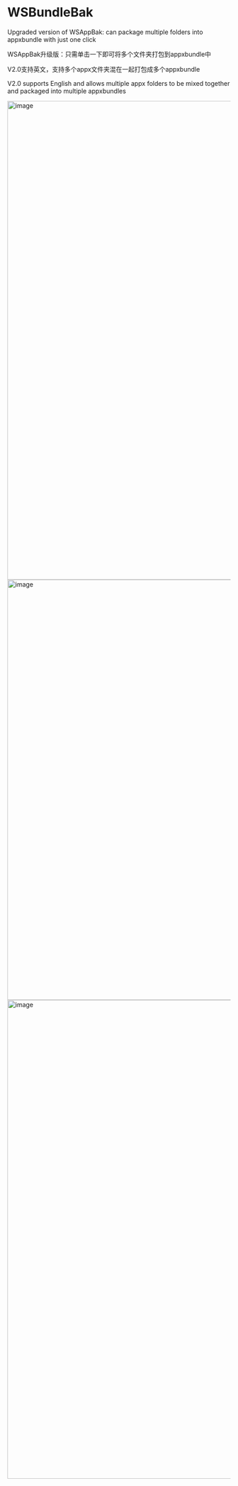 # WSBundleBak
Upgraded version of WSAppBak: can package multiple folders into appxbundle with just one click

WSAppBak升级版：只需单击一下即可将多个文件夹打包到appxbundle中

V2.0支持英文，支持多个appx文件夹混在一起打包成多个appxbundle

V2.0 supports English and allows multiple appx folders to be mixed together and packaged into multiple appxbundles

<img width="1920" height="1080" alt="image" src="https://github.com/user-attachments/assets/85d49e89-7097-4352-9308-a8f06d7b06c9" />
<img width="960" height="948" alt="image" src="https://github.com/user-attachments/assets/4552e636-b710-4f47-909f-7adcae5e9576" />
<img width="1920" height="1080" alt="image" src="https://github.com/user-attachments/assets/27e1f95f-d314-4adb-ba42-188e521a63f9" />
